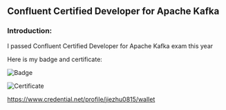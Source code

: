 ## Confluent Certified Developer for Apache Kafka


### Introduction:

I passed Confluent Certified Developer for Apache Kafka exam this year


Here is my badge and certificate:

![Badge](https://api.accredible.com/v1/frontend/credential_website_embed_image/badge/96639365)


![Certificate](https://api.accredible.com/v1/frontend/credential_website_embed_image/certificate/96639365)



https://www.credential.net/profile/jiezhu0815/wallet









